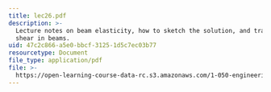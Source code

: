 ```yaml
---
title: lec26.pdf
description: >-
  Lecture notes on beam elasticity, how to sketch the solution, and transversal
  shear in beams.
uid: 47c2c866-a5e0-bbcf-3125-1d5c7ec03b77
resourcetype: Document
file_type: application/pdf
file: >-
  https://open-learning-course-data-rc.s3.amazonaws.com/1-050-engineering-mechanics-i-fall-2007/47c2c866a5e0bbcf31251d5c7ec03b77_lec26.pdf
---
```

